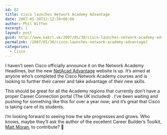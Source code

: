```yaml
---
id: 82
title: Cisco launches Network Academy Advantage
date: 2007-05-30T12:12:50+00:00
author: Phil Wiffen
excerpt: |
layout: post
guid: http://www.kabri.uk/2007/05/30/cisco-launches-network-academy-advantage/
permalink: /2007/05/30/cisco-launches-network-academy-advantage/
categories:
  - Cisco
---
```

I haven&#8217;t seen Cisco officially announce it on the Network Academy Headlines, but the new [NetAcad Advantage](http://www.netacadadvantage.com/) website is up. It&#8217;s aimed at anyone who&#8217;s completed the Cisco Network Academy courses and is looking to further their career and take advantage of their new skills.

This should be great for all the Academy regions that currently don&#8217;t have a proper Career Connection portal (The UK included) . I&#8217;ve been waiting and pushing for something like this for over a year now; and it&#8217;s great that Cisco is taking care of its students.

I&#8217;m looking forward to seeing how the site progresses and grows. Who knows, maybe they&#8217;ll ask the author of the excellent Career Builder&#8217;s Toolkit, [Matt Moran](http://www.cbtoolkit.com/), to contribute? 🙂